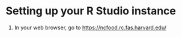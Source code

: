 # Setting up your R Studio instance

1. In your web browser, go to https://ncfood.rc.fas.harvard.edu/
